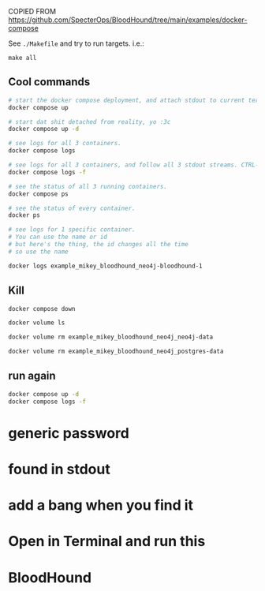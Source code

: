 COPIED FROM <https://github.com/SpecterOps/BloodHound/tree/main/examples/docker-compose>

See `./Makefile` and try to run targets. i.e.:

    make all

## Cool commands

```bash
# start the docker compose deployment, and attach stdout to current terminal. CTRL-C will stop the deployment gracefully.
docker compose up

# start dat shit detached from reality, yo :3c
docker compose up -d

# see logs for all 3 containers.
docker compose logs

# see logs for all 3 containers, and follow all 3 stdout streams. CTRL-C will just close the logs.
docker compose logs -f

# see the status of all 3 running containers.
docker compose ps

# see the status of every container.
docker ps

# see logs for 1 specific container.
# You can use the name or id
# but here's the thing, the id changes all the time
# so use the name

docker logs example_mikey_bloodhound_neo4j-bloodhound-1


```

## Kill

```bash
docker compose down

docker volume ls

docker volume rm example_mikey_bloodhound_neo4j_neo4j-data

docker volume rm example_mikey_bloodhound_neo4j_postgres-data

```

## run again
```bash 
docker compose up -d
docker compose logs -f

```

# generic password
# found in stdout
# add a bang when you find it



# Open in Terminal and run this

# BloodHound